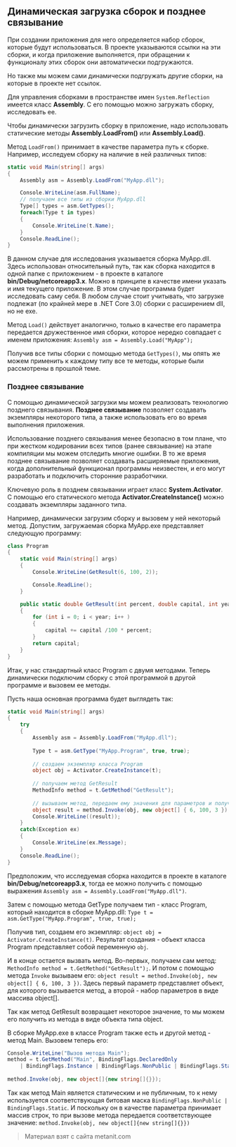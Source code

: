## Динамическая загрузка сборок и позднее связывание

При создании приложения для него определяется набор сборок, которые будут использоваться. В проекте указываются ссылки на эти сборки, и когда приложение выполняется, при обращении к функционалу этих сборок они автоматически подгружаются.

Но также мы можем сами динамически подгружать другие сборки, на которые в проекте нет ссылок.

Для управления сборками в пространстве имен `System.Reflection` имеется класс **Assembly**. С его помощью можно загружать сборку, исследовать ее.

Чтобы динамически загрузить сборку в приложение, надо использовать статические методы **Assembly.LoadFrom()** или **Assembly.Load()**.

Метод `LoadFrom()` принимает в качестве параметра путь к сборке. Например, исследуем сборку на наличие в ней различных типов:

```cs
static void Main(string[] args)
{
    Assembly asm = Assembly.LoadFrom("MyApp.dll");

    Console.WriteLine(asm.FullName);
    // получаем все типы из сборки MyApp.dll
    Type[] types = asm.GetTypes();
    foreach(Type t in types)
    {
        Console.WriteLine(t.Name);
    }
    Console.ReadLine();
}
```

В данном случае для исследования указывается сборка MyApp.dll. Здесь использован относительный путь, так как сборка находится в одной папке с приложением - в проекте в каталоге **bin/Debug/netcoreapp3.x**. Можно в принципе в качестве имени указать и имя текущего приложение. В этом случае программа будет исследовать саму себя. В любом случае стоит учитывать, что загрузке подлежат (по крайней мере в .NET Core 3.0) сборки с расширением dll, но не exe.

Метод `Load()` действует аналогично, только в качестве его параметра передается дружественное имя сборки, которое нередко совпадает с именем приложения: `Assembly asm = Assembly.Load("MyApp");`

Получив все типы сборки с помощью метода `GetTypes()`, мы опять же можем применить к каждому типу все те методы, которые были рассмотрены в прошлой теме.

### Позднее связывание

С помощью динамической загрузки мы можем реализовать технологию позднего связывания. **Позднее связывание** позволяет создавать экземпляры некоторого типа, а также использовать его во время выполнения приложения.

Использование позднего связывания менее безопасно в том плане, что при жестком кодировании всех типов (ранее связывание) на этапе компиляции мы можем отследить многие ошибки. В то же время позднее связывание позволяет создавать расширяемые приложения, когда дополнительный функционал программы неизвестен, и его могут разработать и подключить сторонние разработчики.

Ключевую роль в позднем связывании играет класс **System.Activator**. С помощью его статического метода **Activator.CreateInstance()** можно создавать экземпляры заданного типа.

Например, динамически загрузим сборку и вызовем у ней некоторый метод. Допустим, загружаемая сборка MyApp.exe представляет следующую программу:

```cs
class Program
{
    static void Main(string[] args)
    {
        Console.WriteLine(GetResult(6, 100, 2));

        Console.ReadLine();
    }

    public static double GetResult(int percent, double capital, int year)
    {
        for (int i = 0; i < year; i++ )
        {
            capital += capital /100 * percent;
        }
        return capital;
    }
}
```

Итак, у нас стандартный класс Program с двумя методами. Теперь динамически подключим сборку с этой программой в другой программе и вызовем ее методы.

Пусть наша основная программа будет выглядеть так:

```cs
static void Main(string[] args)
{
    try
    {
        Assembly asm = Assembly.LoadFrom("MyApp.dll");
        
        Type t = asm.GetType("MyApp.Program", true, true);
        
        // создаем экземпляр класса Program
        object obj = Activator.CreateInstance(t);
        
        // получаем метод GetResult
        MethodInfo method = t.GetMethod("GetResult");
        
        // вызываем метод, передаем ему значения для параметров и получаем результат
        object result = method.Invoke(obj, new object[] { 6, 100, 3 });
        Console.WriteLine((result));
    }
    catch(Exception ex)
    {
        Console.WriteLine(ex.Message);
    }
    Console.ReadLine();
}
```

Предположим, что исследуемая сборка находится в проекте в каталоге **bin/Debug/netcoreapp3.x**, тогда ее можно получить с помощью выражения `Assembly asm = Assembly.LoadFrom("MyApp.dll")`.

Затем с помощью метода GetType получаем тип - класс Program, который находится в сборке MyApp.dll: `Type t = asm.GetType("MyApp.Program", true, true);`

Получив тип, создаем его экземпляр: `object obj = Activator.CreateInstance(t)`. Результат создания - объект класса Program представляет собой переменную `obj`.

И в конце остается вызвать метод. Во-первых, получаем сам метод: `MethodInfo method = t.GetMethod("GetResult");`. И потом с помощью метода `Invoke` вызываем его: `object result = method.Invoke(obj, new object[] { 6, 100, 3 })`. Здесь первый параметр представляет объект, для которого вызывается метод, а второй - набор параметров в виде массива object[].

Так как метод GetResult возвращает некоторое значение, то мы можем его получить из метода в виде объекта типа object.

В сборке MyApp.exe в классе Program  также есть и другой метод - метод Main. Вызовем теперь его:

```cs
Console.WriteLine("Вызов метода Main");
method = t.GetMethod("Main", BindingFlags.DeclaredOnly 
    | BindingFlags.Instance | BindingFlags.NonPublic | BindingFlags.Static);
    
method.Invoke(obj, new object[]{new string[]{}});
```

Так как метод Main является статическим и не публичным, то к нему используется соответствующая битовая маска `BindingFlags.NonPublic | BindingFlags.Static`. И поскольку он в качестве параметра принимает массив строк, то при вызове метода передается соответствующее значение: `method.Invoke(obj, new object[]{new string[]{}})`


> Материал взят с сайта metanit.com